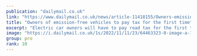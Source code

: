 ```yaml
---
publication: "dailymail.co.uk"
link: "https://www.dailymail.co.uk/news/article-11418155/Owners-emission-free-vehicles-pay-tax-time-bid-plug-7-billion-shortfall.html"
title: "Owners of emission-free vehicles to pay tax for the first time"
excerpt: "Electric car owners will have to pay road tax for the first time, as part of 'eye-watering' Budget plans designed to fill a £54 billion hole in the public finances."
image: "https://i.dailymail.co.uk/1s/2022/11/11/23/64463323-0-image-a-11_1668208887468.jpg"
group: pro
rank: 10
---
```

